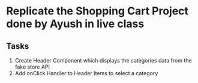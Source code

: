 # Replicate the Shopping Cart Project done by Ayush in live class

## Tasks

1. Create Header Component which displays the categories data from the fake store API
2. Add onClick Handler to Header Items to select a category
